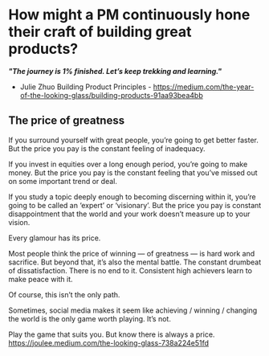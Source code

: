 # How might a PM continuously hone their craft of building great products?

***"The journey is 1% finished. Let’s keep trekking and learning."***
- Julie Zhuo
Building Product Principles - https://medium.com/the-year-of-the-looking-glass/building-products-91aa93bea4bb





## The price of greatness
If you surround yourself with great people, you’re going to get better faster. But the price you pay is the constant feeling of inadequacy.

If you invest in equities over a long enough period, you’re going to make money. But the price you pay is the constant feeling that you’ve missed out on some important trend or deal.

If you study a topic deeply enough to becoming discerning within it, you’re going to be called an ‘expert’ or ‘visionary’. But the price you pay is constant disappointment that the world and your work doesn’t measure up to your vision.

Every glamour has its price.

Most people think the price of winning — of greatness — is hard work and sacrifice. But beyond that, it’s also the mental battle. The constant drumbeat of dissatisfaction. There is no end to it. Consistent high achievers learn to make peace with it.

Of course, this isn’t the only path.

Sometimes, social media makes it seem like achieving / winning / changing the world is the only game worth playing. It’s not.

Play the game that suits you. But know there is always a price.
https://joulee.medium.com/the-looking-glass-738a224e51fd

